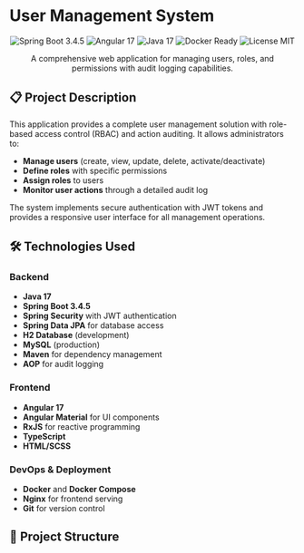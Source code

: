 # User Management System

<div align="center">
 <img src="https://img.shields.io/badge/spring%20boot-3.4.5-green.svg" alt="Spring Boot 3.4.5">
 <img src="https://img.shields.io/badge/angular-17-red.svg" alt="Angular 17">
 <img src="https://img.shields.io/badge/java-17-orange.svg" alt="Java 17">
 <img src="https://img.shields.io/badge/docker-ready-blue.svg" alt="Docker Ready">
 <img src="https://img.shields.io/badge/license-MIT-lightgrey.svg" alt="License MIT">
</div>

<p align="center">
 A comprehensive web application for managing users, roles, and permissions with audit logging capabilities.
</p>

## 📋 Project Description

This application provides a complete user management solution with role-based access control (RBAC) and action auditing. It allows administrators to:

- **Manage users** (create, view, update, delete, activate/deactivate)
- **Define roles** with specific permissions
- **Assign roles** to users
- **Monitor user actions** through a detailed audit log

The system implements secure authentication with JWT tokens and provides a responsive user interface for all management operations.

## 🛠️ Technologies Used

### Backend
- **Java 17**
- **Spring Boot 3.4.5**
- **Spring Security** with JWT authentication
- **Spring Data JPA** for database access
- **H2 Database** (development)
- **MySQL** (production)
- **Maven** for dependency management
- **AOP** for audit logging

### Frontend
- **Angular 17**
- **Angular Material** for UI components
- **RxJS** for reactive programming
- **TypeScript**
- **HTML/SCSS**

### DevOps & Deployment
- **Docker** and **Docker Compose**
- **Nginx** for frontend serving
- **Git** for version control

## 📂 Project Structure
